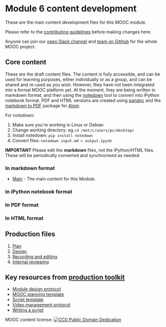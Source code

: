 # Module 6 content development

These are the main content development files for this MOOC module.

Please refer to the [contributing guidelines](https://github.com/OpenScienceMOOC/Module-6-Open-Access-to-Research-Papers/blob/master/CONTRIBUTING.md) before making changes here.

Anyone can join our [open Slack channel](https://osmooc.herokuapp.com/) and [team on GitHub](https://open-science-mooc-invite.herokuapp.com/) for the whole MOOC project.

## Core content

These are the draft content files. The content is fully accessible, and can be used for learning purposes, either individually or as a group, and can be shared and re-used as you wish. However, they have not been integrated into a formal MOOC platform yet. At the moment, they are being written in markdown format, and then using the [notedown](https://github.com/aaren/notedown) tool to convert into iPython notebook format. PDF and HTML versions are created using [pandoc](https://pandoc.org/demos.html) and the [markdown to PDF](https://atom.io/packages/markdown-pdf) package for [Atom](https://atom.io/).

For notedown:
1. Make sure you're working in Linux or Debian
2. Change working directory: eg `cd /mnt/c/users/pc/desktop/`
3. Install notedown: `pip install notedown`
4. Convert files: `notedown input.md > output.ipynb`

**IMPORTANT** Please edit the **markdown** files, not the iPython/HTML files. These will be periodically converted and synchronised as needed.

### In markdown format

- [Main](MAIN.md) - The main content for this Module.

### In iPython notebook format

### In PDF format

### In HTML format

## Production files

1. [Plan](01-plan.md) 
1. [Design](02-design.md)
1. [Recording and editing](03-recording.md)
1. [Internal reviewing](04-quizzes.md)

## Key resources from [production toolkit](https://github.com/OpenScienceMOOC/Module-6-Open-Access-to-Research-Papers/tree/master/production_toolkit)

- [Module design protocol](https://github.com/OpenScienceMOOC/Module-6-Open-Access-to-Research-Papers/blob/master/production_toolkit/MODULE_DESIGN_PROTOCOL.md)
- [MOOC planning template](https://github.com/OpenScienceMOOC/Module-6-Open-Access-to-Research-Papers/blob/master/production_toolkit/MOOC_planning_template.md)
- [Script template](https://github.com/OpenScienceMOOC/Module-6-Open-Access-to-Research-Papers/blob/master/production_toolkit/Script_template.md)
- [Video management protocol](https://github.com/OpenScienceMOOC/Module-6-Open-Access-to-Research-Papers/blob/master/production_toolkit/Video_management_protocol.md)
- [Writing a script](https://github.com/OpenScienceMOOC/Module-6-Open-Access-to-Research-Papers/blob/master/production_toolkit/Writing_a_script.md)

MOOC content license: [![CC0 Public Domain Dedication](https://img.shields.io/badge/License-CC0%201.0-lightgrey.svg)](https://creativecommons.org/publicdomain/zero/1.0/)